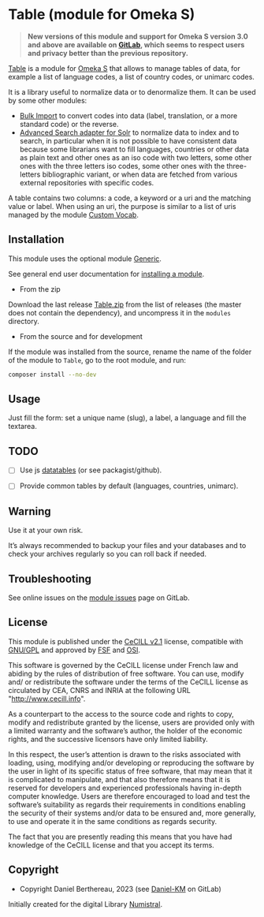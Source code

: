 Table (module for Omeka S)
==========================

> __New versions of this module and support for Omeka S version 3.0 and above
> are available on [GitLab], which seems to respect users and privacy better
> than the previous repository.__

[Table] is a module for [Omeka S] that allows to manage tables of data, for
example a list of language codes, a list of country codes, or unimarc codes.

It is a library useful to normalize data or to denormalize them. It can be used
by some other modules:

- [Bulk Import] to convert codes into data (label, translation, or a more
  standard code) or the reverse.
- [Advanced Search adapter for Solr] to normalize data to index and to search,
  in particular when it is not possible to have consistent data because some
  librarians want to fill languages, countries or other data as plain text and
  other ones as an iso code with two letters, some other ones with the three
  letters iso codes, some other ones with the three-letters bibliographic
  variant, or when data are fetched from various external repositories with
  specific codes.

A table contains two columns: a code, a keyword or a uri and the matching value
or label. When using an uri, the purpose is similar to a list of uris managed by
the module [Custom Vocab].


Installation
------------

This module uses the optional module [Generic].

See general end user documentation for [installing a module].

* From the zip

Download the last release [Table.zip] from the list of releases (the master does
not contain the dependency), and uncompress it in the `modules` directory.

* From the source and for development

If the module was installed from the source, rename the name of the folder of
the module to `Table`, go to the root module, and run:

```sh
composer install --no-dev
```


Usage
-----

Just fill the form: set a unique name (slug), a label, a language and fill the
textarea.


TODO
----

- [ ] Use js [datatables] (or see packagist/github).
- [ ] Provide common tables by default (languages, countries, unimarc).


Warning
-------

Use it at your own risk.

It’s always recommended to backup your files and your databases and to check
your archives regularly so you can roll back if needed.


Troubleshooting
---------------

See online issues on the [module issues] page on GitLab.


License
-------

This module is published under the [CeCILL v2.1] license, compatible with
[GNU/GPL] and approved by [FSF] and [OSI].

This software is governed by the CeCILL license under French law and abiding by
the rules of distribution of free software. You can use, modify and/ or
redistribute the software under the terms of the CeCILL license as circulated by
CEA, CNRS and INRIA at the following URL "http://www.cecill.info".

As a counterpart to the access to the source code and rights to copy, modify and
redistribute granted by the license, users are provided only with a limited
warranty and the software’s author, the holder of the economic rights, and the
successive licensors have only limited liability.

In this respect, the user’s attention is drawn to the risks associated with
loading, using, modifying and/or developing or reproducing the software by the
user in light of its specific status of free software, that may mean that it is
complicated to manipulate, and that also therefore means that it is reserved for
developers and experienced professionals having in-depth computer knowledge.
Users are therefore encouraged to load and test the software’s suitability as
regards their requirements in conditions enabling the security of their systems
and/or data to be ensured and, more generally, to use and operate it in the same
conditions as regards security.

The fact that you are presently reading this means that you have had knowledge
of the CeCILL license and that you accept its terms.


Copyright
---------

* Copyright Daniel Berthereau, 2023 (see [Daniel-KM] on GitLab)

Initially created for the digital Library [Numistral].


[Table]: https://gitlab.com/Daniel-KM/Omeka-S-module-Table
[Omeka S]: https://omeka.org/s
[Bulk Import]: https://gitlab.com/Daniel-KM/Omeka-S-module-BulkImport
[Advanced Search adapter for Solr]: https://gitlab.com/Daniel-KM/Omeka-S-module-SearchSolr
[Custom Vocab]: https://omeka.org/s/modules/CustomVocab
[Generic]: https://gitlab.com/Daniel-KM/Omeka-S-module-Generic
[Installing a module]: https://omeka.org/s/docs/user-manual/modules
[Table.zip]: https://github.com/Daniel-KM/Omeka-S-module-Table/releases
[datatables]: https://datatables.net
[module issues]: https://gitlab.com/Daniel-KM/Omeka-S-module-Table/issues
[CeCILL v2.1]: https://www.cecill.info/licences/Licence_CeCILL_V2.1-en.html
[GNU/GPL]: https://www.gnu.org/licenses/gpl-3.0.html
[FSF]: https://www.fsf.org
[OSI]: http://opensource.org
[Numistral]: https://numistral.fr
[GitLab]: https://gitlab.com/Daniel-KM
[Daniel-KM]: https://gitlab.com/Daniel-KM "Daniel Berthereau"
